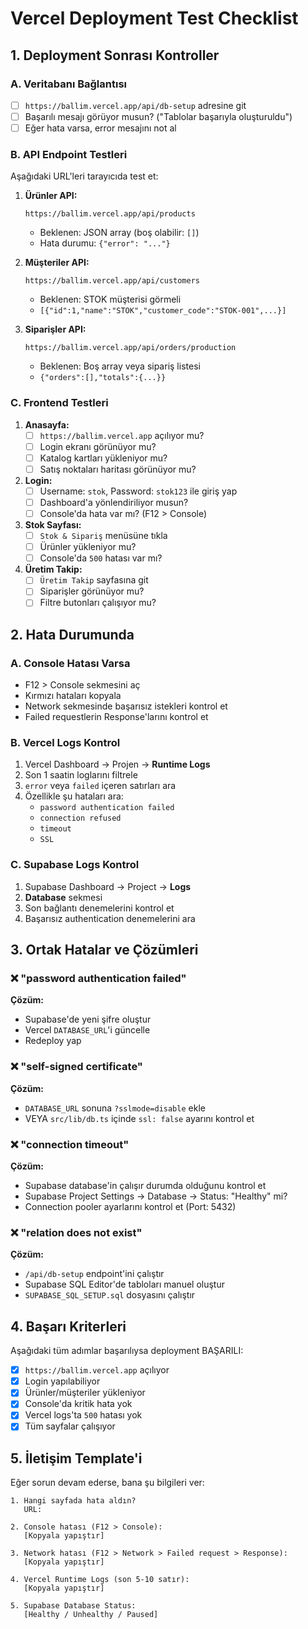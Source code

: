 # Vercel Deployment Test Checklist

## 1. Deployment Sonrası Kontroller

### A. Veritabanı Bağlantısı
- [ ] `https://ballim.vercel.app/api/db-setup` adresine git
- [ ] Başarılı mesajı görüyor musun? ("Tablolar başarıyla oluşturuldu")
- [ ] Eğer hata varsa, error mesajını not al

### B. API Endpoint Testleri
Aşağıdaki URL'leri tarayıcıda test et:

1. **Ürünler API:**
   ```
   https://ballim.vercel.app/api/products
   ```
   - Beklenen: JSON array (boş olabilir: `[]`)
   - Hata durumu: `{"error": "..."}`

2. **Müşteriler API:**
   ```
   https://ballim.vercel.app/api/customers
   ```
   - Beklenen: STOK müşterisi görmeli
   - `[{"id":1,"name":"STOK","customer_code":"STOK-001",...}]`

3. **Siparişler API:**
   ```
   https://ballim.vercel.app/api/orders/production
   ```
   - Beklenen: Boş array veya sipariş listesi
   - `{"orders":[],"totals":{...}}`

### C. Frontend Testleri
1. **Anasayfa:**
   - [ ] `https://ballim.vercel.app` açılıyor mu?
   - [ ] Login ekranı görünüyor mu?
   - [ ] Katalog kartları yükleniyor mu?
   - [ ] Satış noktaları haritası görünüyor mu?

2. **Login:**
   - [ ] Username: `stok`, Password: `stok123` ile giriş yap
   - [ ] Dashboard'a yönlendiriliyor musun?
   - [ ] Console'da hata var mı? (F12 > Console)

3. **Stok Sayfası:**
   - [ ] `Stok & Sipariş` menüsüne tıkla
   - [ ] Ürünler yükleniyor mu?
   - [ ] Console'da `500` hatası var mı?

4. **Üretim Takip:**
   - [ ] `Üretim Takip` sayfasına git
   - [ ] Siparişler görünüyor mu?
   - [ ] Filtre butonları çalışıyor mu?

## 2. Hata Durumunda

### A. Console Hatası Varsa
- F12 > Console sekmesini aç
- Kırmızı hataları kopyala
- Network sekmesinde başarısız istekleri kontrol et
- Failed requestlerin Response'larını kontrol et

### B. Vercel Logs Kontrol
1. Vercel Dashboard → Projen → **Runtime Logs**
2. Son 1 saatin loglarını filtrele
3. `error` veya `failed` içeren satırları ara
4. Özellikle şu hataları ara:
   - `password authentication failed`
   - `connection refused`
   - `timeout`
   - `SSL`

### C. Supabase Logs Kontrol
1. Supabase Dashboard → Project → **Logs**
2. **Database** sekmesi
3. Son bağlantı denemelerini kontrol et
4. Başarısız authentication denemelerini ara

## 3. Ortak Hatalar ve Çözümleri

### ❌ "password authentication failed"
**Çözüm:**
- Supabase'de yeni şifre oluştur
- Vercel `DATABASE_URL`'i güncelle
- Redeploy yap

### ❌ "self-signed certificate"
**Çözüm:**
- `DATABASE_URL` sonuna `?sslmode=disable` ekle
- VEYA `src/lib/db.ts` içinde `ssl: false` ayarını kontrol et

### ❌ "connection timeout"
**Çözüm:**
- Supabase database'in çalışır durumda olduğunu kontrol et
- Supabase Project Settings → Database → Status: "Healthy" mi?
- Connection pooler ayarlarını kontrol et (Port: 5432)

### ❌ "relation does not exist"
**Çözüm:**
- `/api/db-setup` endpoint'ini çalıştır
- Supabase SQL Editor'de tabloları manuel oluştur
- `SUPABASE_SQL_SETUP.sql` dosyasını çalıştır

## 4. Başarı Kriterleri

Aşağıdaki tüm adımlar başarılıysa deployment BAŞARILI:

- [x] `https://ballim.vercel.app` açılıyor
- [x] Login yapılabiliyor
- [x] Ürünler/müşteriler yükleniyor
- [x] Console'da kritik hata yok
- [x] Vercel logs'ta `500` hatası yok
- [x] Tüm sayfalar çalışıyor

## 5. İletişim Template'i

Eğer sorun devam ederse, bana şu bilgileri ver:

```
1. Hangi sayfada hata aldın?
   URL: 

2. Console hatası (F12 > Console):
   [Kopyala yapıştır]

3. Network hatası (F12 > Network > Failed request > Response):
   [Kopyala yapıştır]

4. Vercel Runtime Logs (son 5-10 satır):
   [Kopyala yapıştır]

5. Supabase Database Status:
   [Healthy / Unhealthy / Paused]
```

